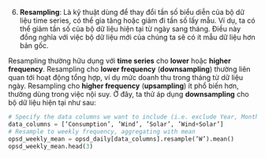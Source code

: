 6. **Resampling**: Là kỹ thuật dùng để thay đổi tần số biểu diễn của bộ dữ liệu time series, có thể gia tăng hoặc giảm đi tần số lấy mẫu. Ví dụ, ta có thể giảm tần số của bộ dữ liệu hiện tại từ ngày sang tháng. Điều này đồng nghĩa với việc bộ dữ liệu mới của chúng ta sẽ có ít mẫu dữ liệu hơn bản gốc.

Resampling thường hữu dụng với **time series** cho **lower** hoặc **higher frequency**. Resampling cho **lower frequency** (**downsampling**) thường liên quan tới hoạt động tổng hợp, ví dụ mức doanh thu trong tháng từ dữ liệu ngày. Resampling cho **higher frequency** (**upsampling**) ít phổ biến hơn, thường dùng trong việc nội suy. Ở đây, ta thử áp dụng **downsampling** cho bộ dữ liệu hiện tại như sau:

```python
# Specify the data columns we want to include (i.e. exclude Year, Month, Weekday Name)
data_columns = [’Consumption’, ’Wind’, ’Solar’, ’Wind+Solar’]
# Resample to weekly frequency, aggregating with mean
opsd_weekly_mean = opsd_daily[data_columns].resample(’W’).mean()
opsd_weekly_mean.head(3)
```
